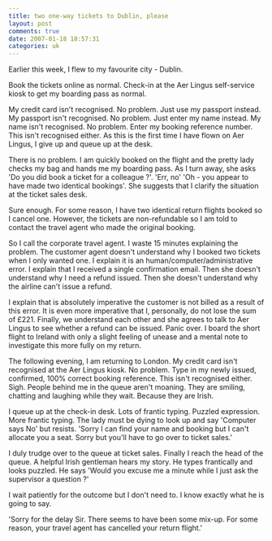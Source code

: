 ```yaml
---
title: two one-way tickets to Dublin, please
layout: post
comments: true
date: 2007-01-18 18:57:31
categories: uk
---
```

Earlier this week, I flew to my favourite city - Dublin.

Book the tickets online as normal. Check-in at the Aer Lingus
self-service kiosk to get my boarding pass as normal.

My credit card isn't recognised. No problem. Just use my passport
instead. My passport isn't recognised. No problem. Just enter my name
instead. My name isn't recognised. No problem. Enter my booking
reference number. This isn't recognised either. As this is the first
time I have flown on Aer Lingus, I give up and queue up at the desk.

There is no problem. I am quickly booked on the flight and the pretty
lady checks my bag and hands me my boarding pass. As I turn away, she
asks 'Do you did book a ticket for a colleague ?'. 'Err, no' 'Oh - you
appear to have made two identical bookings'. She suggests that I
clarify the situation at the ticket sales desk.

Sure enough. For some reason, I have two identical return flights
booked so I cancel one. However, the tickets are non-refundable so I
am told to contact the travel agent who made the original booking.

So I call the corporate travel agent. I waste 15 minutes explaining
the problem. The customer agent doesn't understand why I booked two
tickets when I only wanted one. I explain it is an
human/computer/administrative error. I explain that I received a
single confirmation email. Then she doesn't understand why I need a
refund issued. Then she doesn't understand why the airline can't issue
a refund.

I explain that is absolutely imperative the customer is not billed as
a result of this error. It is even more imperative that I, personally,
do not lose the sum of &pound;221. Finally, we understand each other
and she agrees to talk to Aer Lingus to see whether a refund can be
issued.  Panic over. I board the short flight to Ireland with only a
slight feeling of unease and a mental note to investigate this more
fully on my return.

The following evening, I am returning to London. My credit card isn't
recognised at the Aer Lingus kiosk. No problem. Type in my newly
issued, confirmed, 100% correct booking reference. This isn't
recognised either.  Sigh. People behind me in the queue aren't
moaning. They are smiling, chatting and laughing while they
wait. Because they are Irish.

I queue up at the check-in desk. Lots of frantic typing. Puzzled
expression. More frantic typing. The lady must be dying to look up and
say 'Computer says No' but resists. 'Sorry I can find your name and
booking but I can't allocate you a seat. Sorry but you'll have to go
over to ticket sales.'

I duly trudge over to the queue at ticket sales. Finally I reach the
head of the queue. A helpful Irish gentleman hears my story. He types
frantically and looks puzzled. He says 'Would you excuse me a minute
while I just ask the supervisor a question ?'

I wait patiently for the outcome but I don't need to. I know exactly
what he is going to say.

'Sorry for the delay Sir. There seems to have been some mix-up. For
some reason, your travel agent has cancelled your return flight.'
